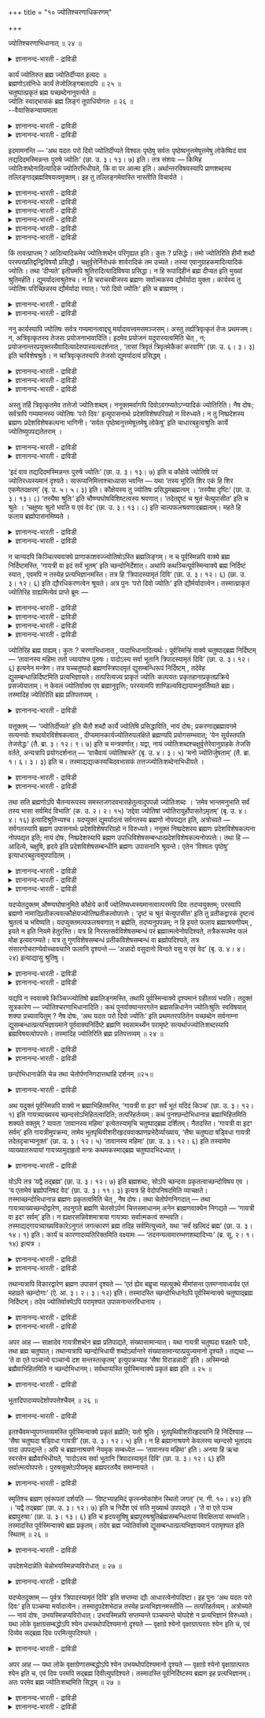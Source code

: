 +++
title = "१० ज्योतिश्चरणाधिकरणम्"

+++

ज्योतिश्चरणाभिधानात् ॥ २४ ॥  
<details><summary>ज्ञानानन्द-भारती - द्राविडी</summary>

ज्योदिच्चरणाबिदानात् ॥ २४ ॥
</details>

कार्यं ज्योतिरुत ब्रह्म ज्योतिर्दीप्यत इत्यदः ॥  
ब्रह्मणोऽसंनिधेः कार्यं तेजोलिङ्गबलादपि ॥ २५ ॥  
चतुष्पात्प्रकृतं ब्रह्म यच्छब्देनानुवर्त्यते ॥  
ज्योतिः स्याद्भासकं ब्रह्म लिङ्गं तूपाधियोगतः ॥ २६ ॥  
--वैयासिकन्यायमाला

<details><summary>ज्ञानानन्द-भारती - द्राविडी</summary>

"ज्योदिस् पिरगासिक्किऱदु" ऎऩ्ऱ अदु कार्यमाऩ (उण्डाऩ सादारणमाऩ) ज्योदिसा (वॆळिच्चमा)? अल्लदु पिरह्ममा? पिरह्मम् समीबत्तिल् सॊल्लप्पडाद तिऩालुम्, तेजस्सिऩ् अडैयाळम् काट्टप्पट्टिरुक्कुम् पलत्तिऩालुम् कार्यमाऩदुदाऩ्।
</details>

<details><summary>ज्ञानानन्द-भारती - द्राविडी</summary>

ऎदु ऎऩ्ऱ सप्तत्तिऩाल् (मुऩ् पिरस्तावित्तिरुक्कुम्) नाऩ्गु पादङ्गळुळ्ळ पिरह्मम् इङ्गेयुम् सॊल्लप् पडुवदाग तॊडर्न्दु वरप्पट्टिरुक्किऱदु। पिरह्मम् (ऎल्ला वऱ्ऱैयुम्) पिरगासप्पडुत्तित् तॆरियप् पडुत्तुवदाल् ज्योदिस् आगुम्। अडैयाळमो उबादियिऩ् सम्बन्दत् तिऩाल् (पिरह्मत्तिल् पॊरुन्दुम्)।
</details>

इदमामनन्ति — ‘अथ यदतः परो दिवो ज्योतिर्दीप्यते विश्वतः पृष्ठेषु सर्वतः पृष्ठेष्वनुत्तमेषूत्तमेषु लोकेष्विदं वाव तद्यदिदमस्मिन्नन्तः पुरुषे ज्योतिः’ (छा. उ. ३। १३। ७) इति। तत्र संशयः — किमिह ज्योतिःशब्देनादित्यादिकं ज्योतिरभिधीयते, किं वा पर आत्मा इति। अर्थान्तरविषयस्यापि प्राणशब्दस्य तल्लिङ्गाद्ब्रह्मविषयत्वमुक्तम्। इह तु तल्लिङ्गमेवास्ति नास्तीति विचार्यते ।

<details><summary>ज्ञानानन्द-भारती - द्राविडी</summary>

(सान्दोक्यत्तिल् ३-वदु अत्यायत्तिल् कायत्री वित्यैक्कुप् पिऱगु त्युलोगत्तिऱ्कुम् अप्पालुळ्ळ ज्योदिस्सै जाडराक्ऩियिल् उबासऩम् विदिक्कप् पट्टुळ्ळदु।
</details>

<details><summary>ज्ञानानन्द-भारती - द्राविडी</summary>

'अथ यदतः परो दिवो ज्योतिर्दीप्यते ऎऩ्ऱु। अदु इन्द अदिगरणत्तिऱ्कु विषयम्।
</details>

<details><summary>ज्ञानानन्द-भारती - द्राविडी</summary>

इङ्गु कुऱिप्पिडप्पट्टुळ्ळ ज्योदिस्, आदित्यऩ् मुदलाऩ कार्यमाऩ पिरगासमा अल्लदु परमात्मावा ऎऩ्ऱु सन्देहम्।
</details>

<details><summary>ज्ञानानन्द-भारती - द्राविडी</summary>

पिरह्मत्तैप्पऱ्ऱि समीबत्तिल् सॊल्लाद तिऩालुम् ज्योदिस् ऎऩ्ऱ पदम् इरुळैप् पोक्कुम् सूर्यऩ् मुदलाऩ पिरगासत्तैच् चॊल्वदाग उलगिल् पिरसित्ति इरुप्पदालुम् पिरह्ममल्लाद जाडराक्ऩि युडऩ् ऒऩ्ऱागच् चॊल्लियिरुप्पदालुम् कण्णाल् पार्प्पदऱ्कु उदविसॆय्युम् कार्यमाऩ सूरियऩ् मुदलाऩ ज्योदिस्सूदाऩ् ऎऩ्ऱु पूर्वबक्षम्।
</details>

<details><summary>ज्ञानानन्द-भारती - द्राविडी</summary>

नाऩ्गु पादङ्गळुळ्ळ, पिरह्मत्तै मुऩ्ऩाल् सॊल्लियिरुप्पदालुम्, ऎल्लावऱ्ऱैयुम् पिरगासप् पडुत्तुम् पिरह्मत्तिऱ्कुम् ज्योदिस् ऎऩ्ऱ पिरसित्ति उबनिषत्तिल् इरुप्पदालुम्, उबासऩत्तिऱ्काग जाडराक्ऩियै पिरदीगमागच् चॊल्लियिरुप्पदालुम् इङ्गु ज्योदिस् पिरह्मम्दाऩ् ऎऩ्ऱु सित्तान्दम्)।
</details>

<details><summary>ज्ञानानन्द-भारती - द्राविडी</summary>

'पिऱगु इन्द त्युलोगत्तिऱ्कु मेलाऩदाय् ऎल्ला पिराणिगळुक्कुम् मेले, ऎल्ला उलगङ्गळुक्कुम् मेले, ऎदऱ्कु मेल् सिऱन्ददु किडैयादो, ऎदुवे मिगवुम् मेलाऩदो, अन्द लोगङ्गळिल् ऎन्द ज्योदिस् पिरगासिक्किऱदो अदु इन्द पुरुषऩिल् (सरीरत्तिल्) उळ्ळे ऎन्द ज्योदिस् इरुक्किऱदो, इदुवेदाऩ्' (सान्।३-१३-७) ऎऩ्ऱु इदै सॊल्गिऱार्गळ्। अदिल्, इङ्गे 'ज्योदिस्' ऎऩ्ऱ सप्तत्तिऩाल् आदित्यऩ् मुदलाऩ ज्योदिस् सॊल्लप्पडुगिऱदा अल्लदु परमात्मावा ऎऩ्ऱु सन्देहम्। वेऱु अर्त्तत्तै विषयमायुळ्ळ सप्तत्तिऱ्कुक्कूड ‘अदऩ् लिङ्ग मिरुप्पदाल्' पिरह्मत्तै विषयमायुडैय तऩ्मै उण्डॆऩ्ऱु मुऩ् सॊल्लप्पट्टदु। इङ्गे अदऩ् लिङ्गमे इरुक्किऱदा इल्लैया ऎऩ्ऱु विसारिक्कप् पडुगिऱदु।
</details>

किं तावत्प्राप्तम् ? आदित्यादिकमेव ज्योतिःशब्देन परिगृह्यत इति। कुतः ? प्रसिद्धेः। तमो ज्योतिरिति हीमौ शब्दौ परस्परप्रतिद्वन्द्विविषयौ प्रसिद्धौ। चक्षुर्वृत्तेर्निरोधकं शार्वरादिकं तम उच्यते। तस्या एवानुग्राहकमादित्यादिकं ज्योतिः। तथा ‘दीप्यते’ इतीयमपि श्रुतिरादित्यादिविषया प्रसिद्धा। न हि रूपादिहीनं ब्रह्म दीप्यत इति मुख्यां श्रुतिमर्हति। द्युमर्यादत्वश्रुतेश्च। न हि चराचरबीजस्य ब्रह्मणः सर्वात्मकस्य द्यौर्मर्यादा युक्ता। कार्यस्य तु ज्योतिषः परिच्छिन्नस्य द्यौर्मर्यादा स्यात्। ‘परो दिवो ज्योतिः’ इति च ब्राह्मणम् ।

<details><summary>ज्ञानानन्द-भारती - द्राविडी</summary>

पूर्वबक्षम्: ऎदु न्यायम्? ज्योदिस् सप्तत्तिऩाल् आदित्यऩ् मुदलियदु ताऩ् किरहिक्कप्पडुगिऱदु। एऩ्? पिरसित्ति इरुप्पदिऩाल्। तमस् (इरुट्टु), ज्योदिस् (वॆळिच्चम्) ऎऩ्ऱ इन्द इरण्डु सप्तङ्गळुम् ऒऩ्ऱुक्कॊऩ्ऱु ऎदिरिडैया युळ्ळदै विषयमायुळ्ळवै ऎऩ्ऱु पिरसित्तम्। कण्णिऩुडैय विरुत्तियै (पार्वैयै) तडै सॆय्वदाय् इरवु मुदलियदिल् एऱ्पडुवदु तमस् ऎऩ्ऱु सॊल्लप्पडुगिऱदु। अदऱ्के (कण्णिऩ् विरुत्तिक्के) अऩुगूलमायिरुक्कुम् आदित्यऩ् मुदलियदु 'ज्योदिस्' ‘पिरगासिक्किऱदु' ऎऩ्ऱ इन्द सुरुदियुम् अप्पडिये आदित्यऩ् मुदलियदै विषयमाय् उळ्ळदागप् पिरसित्तम्। रूबम् मुदलियदऱ्ऱ पिरह्ममो 'पिरगासिक्किऱदु' ऎऩ्ऱ सॊल्लिऩ् मुक्कियमाऩ पॊरुळाग आगादु।
</details>

<details><summary>ज्ञानानन्द-भारती - द्राविडी</summary>

त्युलोगत्तै ऎल्लैयाय् सॊल्लियिरुप् पदिऩालुम्। असैयुम् पॊरुळ्, असैयाप्पॊरुळ् ऎल्लावऱ्ऱिऱ्कुम् कारणमायुम् ऎल्ला स्वरूबमागवुम् इरुक्किऱ पिरह्मत्तिऱ्कु त्युलोगम् ऎल्लै ऎऩ्बदु पॊरुन्दादु अल्लवा? कार्यमाय् (उण्डाऩदाय्) अळविऱ्कुळ्बट्टदायुळ्ळ ज्योदिस्सिऱ्को त्युलोगम् ऎल्लैयाग इरुक्कलाम्। 'त्युलोगत्तिऱ्कु मेल् उळ्ळ ज्योदिस्' ऎऩ्ऱु पिराह्मणम् इरुक्किऱदु।
</details>

ननु कार्यस्यापि ज्योतिषः सर्वत्र गम्यमानत्वाद्द्यु मर्यादावत्त्वमसमञ्जसम्। अस्तु तर्ह्यत्रिवृत्कृतं तेजः प्रथमजम्। न, अत्रिवृत्कृतस्य तेजसः प्रयोजनाभावादिति। इदमेव प्रयोजनं यदुपास्यत्वमिति चेत् , न; प्रयोजनान्तरप्रयुक्तस्यैवादित्यादेरुपास्यत्वदर्शनात् , ‘तासां त्रिवृतं त्रिवृतमेकैकां करवाणि’ (छा. उ. ६। ३। ३) इति चाविशेषश्रुतेः। न चात्रिवृत्कृतस्यापि तेजसो द्युमर्यादत्वं प्रसिद्धम् ।

<details><summary>ज्ञानानन्द-भारती - द्राविडी</summary>

'कार्यमाऩ ज्योदिस्सिऱ्कुम् कूड ऎङ्गेयुम् अऱियप्पडुम् तऩ्मैयिरुप्पदाल् त्युलोगत्तै ऎल्लैयायुळ्ळ तऩ्मै पॊरुन्दादे ऎऩ्ऱाल्, अप्पडियाऩाल् मूऩ्ऱाग सॆय्यप्पडाद (पञ्जीगरणम् सॆय्यप्पडाद पूद तऩ्मात्तिरैयागिय) मुदलिल् उण्डाऩ तेज्साग इरुक्कट्टुम्' ऎऩ्ऱाल्, सरियल्ल मूऩ्ऱागच् चॆय्यप्पडाद तेजुसुक्कु पिरयोजऩम् इल्लाददिऩाल्।
</details>

<details><summary>ज्ञानानन्द-भारती - द्राविडी</summary>

उबासिक्कप्पडुम् तऩ्मै ऎऩ्बदु ऎदुवो अदुवे पिरयोजऩम् ऎऩ्ऱाल्, सरियल्ल, वेऱु पिरयोजऩत्तै युत्तेसित्तु सॊल्लप्पट्टिरुक्कुम् आदित्यऩ् मुदलाऩदऱ्कुत्ताऩ् उबासिक्कप्पडुम् तऩ्मै काणुवदाल् 'अवैगळुक्कुळ् ऒव्वॊऩ् ऱैयुम् मूऩ्ऱु मूऩ्ऱागच् चॆय्वेऩ्' (सान्। ६-३-३) ऎऩ्ऱु वित्तियासमिल्लामल् सॊल्लियिरुप्पदाल् (मूऩ्ऱाग सॆय्यप्पडाद तेजस्से किडैयादु)।
</details>

<details><summary>ज्ञानानन्द-भारती - द्राविडी</summary>

मेलुम्, मूऩ्ऱागच् चॆय्यप्पडाद तेजस् सिऱ्कुम् त्युलोगत्तै ऎल्लैयायुडैय तऩ्मै पिरसित्त मिल्लै।
</details>

अस्तु तर्हि त्रिवृत्कृतमेव तत्तेजो ज्योतिःशब्दम्। ननूक्तमर्वागपि दिवोऽवगम्यतेऽग्न्यादिकं ज्योतिरिति। नैष दोषः; सर्वत्रापि गम्यमानस्य ज्योतिषः ‘परो दिवः’ इत्युपासनार्थः प्रदेशविशेषपरिग्रहो न विरुध्यते। न तु निष्प्रदेशस्य ब्रह्मणः प्रदेशविशेषकल्पना भागिनी। ‘सर्वतः पृष्ठेष्वनुत्तमेषूत्तमेषु लोकेषु’ इति चाधारबहुत्वश्रुतिः कार्ये ज्योतिष्युपपद्यतेतराम् ।

<details><summary>ज्ञानानन्द-भारती - द्राविडी</summary>

अप्पडियाऩाल्, मूऩ्ऱाग सॆय्यप्पट्ट अन्द तेजसे 'ज्योदिस्' ऎऩ्ऱ सप्तत्तिऩाल् सॊल्लप् पट्टदाग इरुक्कट्टुमे? त्युलोगत्तिऱ्कु कीऴेयुम् अक्ऩि मुदलाऩ ज्योदिस् अऱियप्पडुगिऱदॆऩ्ऱु सॊल्लप्पट्टदेयॆऩ्ऱाल्, इदु तोषमिल्लै। ऎङ्गेयुम् अऱियप्पडुम् ज्योदिसिऱ्कु 'त्युलोगत्तिऱ्कु मेलेयुळ्ळ’ ़ ऎऩ्ऱु उबासऩैयिऩ् पॊरुट्टु कुऱिप्पिट्ट इडत्तै ऎडुत्तुक्कॊळ्वदु विरोदमागादु। इडमे सॊल्लक्कूडाद पिरह्मत्तिऱ्को कुऱिप्पिट्ट इडत्तैक् कल्बिप्पदु युक्तमागादु।
</details>

<details><summary>ज्ञानानन्द-भारती - द्राविडी</summary>

'ऎल्ला उलगङ्गळुक्कुम्मेले, ऎदऱ्कुमेल् ऎऩ्बदु किडैयादो, ऎदुवे मिगवुम् मेलाऩदो, अन्द उलगङ्गळिल्' ऎऩ्ऱु आदारङ्गळिऩ् पऩ्मैयैच् चॊल्लुम् सुरुदि कार्यज्योदिस्सिल्दाऩ् नऩ्गु पॊरुन्दुम्।
</details>

‘इदं वाव तद्यदिदमस्मिन्नन्तः पुरुषे ज्योतिः’ (छा. उ. ३। १३। ७) इति च कौक्षेये ज्योतिषि परं ज्योतिरध्यस्यमानं दृश्यते। सारूप्यनिमित्ताश्चाध्यासा भवन्ति — यथा ‘तस्य भूरिति शिर एकं हि शिर एकमेतदक्षरम्’ (बृ. उ. ५। ५। ३) इति। कौक्षेयस्य तु ज्योतिषः प्रसिद्धमब्रह्मत्वम् । ‘तस्यैषा दृष्टिः’ (छा. उ. ३। १३। ८) ‘तस्यैषा श्रुतिः’ इति चौष्ण्यघोषविशिष्टत्वस्य श्रवणात्। ‘तदेतद्दृष्टं च श्रुतं चेत्युपासीत’ इति च श्रुतेः । ‘चक्षुष्यः श्रुतो भवति य एवं वेद’ (छा. उ. ३। १३। ८) इति चाल्पफलश्रवणादब्रह्मत्वम्। महते हि फलाय ब्रह्मोपासनमिष्यते ।

<details><summary>ज्ञानानन्द-भारती - द्राविडी</summary>

'इन्द पुरुषऩिल् उळ्ळे इन्द ज्योदिस् ऎदुवो, इदुदाऩ् अदु' (सान्। ३-१३-७) ऎऩ्ऱु वयिऱ्ऱिलिरुक्कुम् ज्योत्स्सिल् मेलाऩ ज्योदिस् अत्यासम् सॆय्यप्पडुवदागक् काण्गिऱदु। अत्यासङ् गळ् ऎऩ्बवैगळो ऒरेमादिरि रूबमुळ्ळ तऩ्मैयै निमित्तमाग उळ्ळवै, ‘अवरुक्कु पू ऎऩ्बदु सिरस्; सिरस् ऒऩ्ऱुदाऩ्; इन्द अक्षरमुम् ऒऩ्ऱु' ऎऩ्बदु पोल; वयिऱ्ऱिलुळ्ळ ज्योदिसिऱ्को पिरह्मत्तऩ्मै इल्लैयॆऩ्बदु पिरसित्तम्, 'अदऱ्कु इदु पार्क्कप् पडुवदु इदु केट्कप्पडुवदु' ऎऩ्ऱु उष्णत्तऩ्मै सप्तम् इवैगळुडऩ् कूडिऩदाग सॊल्लप्पडुवदाल् 'अन्द इदु पार्क्कप्पट्टदु, केट्कप्पट्टदु ऎऩ्ऱु उबासिक्कवुम्' ऎऩ्ऱु सुरुदि इरुप्पदिऩालुम्।
</details>

<details><summary>ज्ञानानन्द-भारती - द्राविडी</summary>

‘ऎवऩ् इव्विदम् अऱिगिऱाऩो अवऩ् कण्णुक्कु हिदमायुम् (अऴगुळ्ळवऩायुम्) केट्कप् पट्टवऩागवुम् (कीर्त्तियुळ्ळवऩायुम्) आगिऱाऩ्' ऎऩ्ऱु अल्बमाऩ पलऩ् सॊल्लप्पट्टु इरुप्पदिऩालुम् (ज्योदिस्सुक्कु) पिरह्मत्तऩ्मैयिल्लै पॆरिदाऩ पलऩुक्काग अल्लवा पिरह्मत्तिऩ् उबासऩम् वेण्डप्पडुगिऱदु?
</details>

न चान्यदपि किञ्चित्स्ववाक्ये प्राणाकाशवज्ज्योतिषोऽस्ति ब्रह्मलिङ्गम्। न च पूर्वस्मिन्नपि वाक्ये ब्रह्म निर्दिष्टमस्ति, ‘गायत्री वा इदं सर्वं भूतम्’ इति च्छन्दोनिर्देशात्। अथापि कथञ्चित्पूर्वस्मिन्वाक्ये ब्रह्म निर्दिष्टं स्यात् , एवमपि न तस्येह प्रत्यभिज्ञानमस्ति। तत्र हि ‘त्रिपादस्यामृतं दिवि’ (छा. उ. ३। १२। ६) (छा. उ. ३। १२। ६) इति द्यौरधिकरणत्वेन श्रूयते। अत्र पुनः ‘परो दिवो ज्योतिः’ इति द्यौर्मर्यादात्वेन। तस्मात्प्राकृतं ज्योतिरिह ग्राह्यमित्येवं प्राप्ते ब्रूमः —

<details><summary>ज्ञानानन्द-भारती - द्राविडी</summary>

पिराणऩुक्कुम्, आगासत्तिऱ्कुम् इरुप्पदुबोल, (ज्योदिस्सुक्कु) तऩ् वाक्कियत्तिल् वेऱु ऎव्विद पिरह्म लिङ्गमुम् इल्लै।
</details>

<details><summary>ज्ञानानन्द-भारती - द्राविडी</summary>

मुन्दिऩ वाक्कियत्तिलुम्गूड 'उण्डायिरुप्पदु इदु ऎल्लाम् कायत्रीये' ऎऩ्ऱु सन्दस्सै कुऱिप्पिडुवदाल्, पिरह्मम् कुऱिप्पिडप्पडविल्लै।
</details>

<details><summary>ज्ञानानन्द-भारती - द्राविडी</summary>

अप्पडिये मुन्दिऩ वाक्कियत्तिल् ऎप्पडियावदु पिरह्मम् कुऱिप्पिडप्पट्टदु ऎऩ्ऱु वैत्तुक् कॊण्डालुम्, अदऩ् पिरत्यबिक्ञै (अदुदाऩ् इदु ऎऩ्ऱु ञाबगप्पडुत्तुम्बडि) इङ्गे इल्लै। अङ्गेयो इवरुडैय मूऩ्ऱु पादम् अमिरुदमाग त्युलोगत्तिल्' ऎऩ्ऱु त्युलोगम् अदिगरणमाग (इरुक्कुमिडमाग) सॊल्लप्पडुगिऱदु; इङ्गेयो 'त्युलोगत्तिऱ्कुम् मेल् ज्योदिस्' ऎऩ्ऱु त्युलोगम् ऎल्लैयाग (सॊल्लप् पडुगिऱदु)।
</details>

<details><summary>ज्ञानानन्द-भारती - द्राविडी</summary>

आगैयाल् सादारणमायुळ्ळ ज्योदिस् इङ्गे किरहिक्कप्पडवेण्डियदु, ऎऩ्ऱु।
</details>

ज्योतिरिह ब्रह्म ग्राह्यम्। कुतः ? चरणाभिधानात् , पादाभिधानादित्यर्थः। पूर्वस्मिन्हि वाक्ये चतुष्पाद्ब्रह्म निर्दिष्टम् — ‘तावानस्य महिमा ततो ज्यायांश्च पूरुषः। पादोऽस्य सर्वा भूतानि त्रिपादस्यामृतं दिवि’ (छा. उ. ३। १२। ६) इत्यनेन मन्त्रेण। तत्र यच्चतुष्पदो ब्रह्मणस्त्रिपादमृतं द्युसम्बन्धिरूपं निर्दिष्टम् , तदेवेह द्युसम्बन्धान्निर्दिष्टमिति प्रत्यभिज्ञायते। तत्परित्यज्य प्राकृतं ज्योतिः कल्पयतः प्रकृतहानाप्रकृतप्रक्रिये प्रसज्येयाताम्। न केवलं ज्योतिर्वाक्य एव ब्रह्मानुवृत्तिः; परस्यामपि शाण्डिल्यविद्यायामनुवर्तिष्यते ब्रह्म। तस्मादिह ज्येतिरिति ब्रह्म प्रतिपत्तव्यम् ।

<details><summary>ज्ञानानन्द-भारती - द्राविडी</summary>

सित्तान्दम्: इव्विदम् वरुम्बोदु सॊल्गिऱोम्; इङ्गे ज्योदिस् पिरह्मम् ऎऩ्ऱु किरहिक्कप्पड वेण्डुम्। एऩ्? 'सरणम् सॊल्लियिरुप्पदाल्', काल् सॊल्लियिरुप्पदाल् ऎऩ्ऱु अर्त्तम् मुन्दिऩ वाक्यत्तिल्, नाऩ्गु पादङ्गळैयुडैय पिरह्ममल्लवा कुऱिप्पिडप् पट्टिरुक्किऱदु? 'इवरुक्कु अव्वळवु महिमै; अदै विडवुम् पॆरिदु पुरुषऩ् ऎल्ला पूदङ्गळुम् इवरुडैय काल्बागम्; इवरुडैय मुक्काल् पागम् अमिरुदमाय् त्युलोगत्तिल्' ऎऩ्ऱ इन्द मन्दिरत्तिऩाल्, अङ्गे नाऩ्गु पादमुळ्ळ पिरह्मत्तिऩ् मुक्कालाग अमिरुदमाग त्युलोग सम्बन्दप्पट्ट रूबमाग ऎदु सॊल्लप् पट्टदो, अदुवेदाऩ् इङ्गे त्युलोग सम्बन्दत्ति ऩाल्, सॊल्लप्पडुगिऱदॆऩ्ऱु पिरत्यबिक्ञै (ञाबगम्) वरुगिऱदु। अदै विट्टुविट्टु सादारणमाऩ ज्योदिस् ऎऩ्ऱु कल्बिक्किऱवऩुक्कु पिरगिरुदत्तै विडुवदु पिरगिरुदमिल्लाददै ऎडुत्तुक्कॊळ्वदु ऎऩ्ऱ तोषङ्गळ् एऱ्पडुम्। पिरह्मत्तिऩ् तॊडर्बु ज्योदिस् वाक्कियत्तिल् मात्तिरम् ऎऩ्बदु इल्लै; मेलुळ्ळ साण्डिल्यवित्यैयिलुम् कूड पिरह्मम् तॊडर्न्दु वरुगिऱदु। आगैयाल् इङ्गे ज्योदिस् ऎऩ्बदु पिरह्मम् ऎऩ्ऱु अऱिय वेण्डुम्।
</details>

यत्तूक्तम् — ‘ज्योतिर्दीप्यते’ इति चैतौ शब्दौ कार्ये ज्योतिषि प्रसिद्धाविति, नायं दोषः; प्रकरणाद्ब्रह्मावगमे सत्यनयोः शब्दयोरविशेषकत्वात् , दीप्यमानकार्यज्योतिरुपलक्षिते ब्रह्मण्यपि प्रयोगसम्भवात्; ‘येन सूर्यस्तपति तेजसेद्धः’ (तै. ब्रा. ३। १२। ९। ७) इति च मन्त्रवर्णात्। यद्वा, नायं ज्योतिःशब्दश्चक्षुर्वृत्तेरेवानुग्राहके तेजसि वर्तते, अन्यत्रापि प्रयोगदर्शनात् — ‘वाचैवायं ज्योतिषास्ते’ (बृ. उ. ४। ३। ५) ‘मनो ज्योतिर्जुषताम्’ (तै. ब्रा. १। ६। ३। ३) इति च। तस्माद्यद्यत्कस्यचिदवभासकं तत्तज्ज्योतिःशब्देनाभिधीयते ।

<details><summary>ज्ञानानन्द-भारती - द्राविडी</summary>

ज्योदिस्, पिरगासिक्किऱदु ऎऩ्ऱ इरण्डु सप्तङ्गळुम् कार्यमाऩ (उण्डाऩ) ज्योदिसिल् पिरसित्तम् ऎऩ्ऱु ऎदु सॊल्लप्पट्टदो; इदु तोष मिल्लै। पिरगरणत्तिलिरुन्दु पिरह्मम् अऱियप्पडुम् पोदु इन्द इरण्डु सप्तङ्गळुक्कुम् पिरह्मत्तैक् काट्टिलुम् वेऱाय्क्काट्टुम् तऩ्मै इल्लाददाल्। पिरगासिक्किऱ कार्य ज्योदिसिऩाल् काट्टप्पडुम् पिरह्मत्तिल् कूड पिरयोगम् सम्बविप्पदाल् 'ऎन्द तेजसिऩाल् पिरगासिक्कप्पट्टु सूर्यऩ तबिक्किऱारो' अन्दप् पॆरियवरै वेदमऱियादवऩ् तॆरिन्दु कॊळ्ळमाट्टाऩ् (तैत्तिरीय पिराह्मणम् ३-१२-९-७) ऎऩ्ऱु मन्दिर वर्णत्तिऩालुम्।
</details>

<details><summary>ज्ञानानन्द-भारती - द्राविडी</summary>

अल्लदु, इन्द ज्योदिस् सप्तम् कण्णि ऩुडैय पार्वैक्कु उदवि सॆय्युम् तेजसिल्दाऩ् इरुक्किऱदु ऎऩ्बदु इल्लै। वेऱु इडत्तिलुम् पिरयोगम् काणुवदाल् ‘इवऩ् वाक्कागिय ज्योदिसिऩालेये इरुक्किऱाऩ्' (पिरुहत् ४-३-५), (नॆय्यै) साप्पिडुगिऱवर्गळुक्कु मऩस् ज्योदिस्' (तैत्तिरीय पिराह्मणम् १-६-३-३) ऎऩ्ऱुम्, आगैयाल्, ऎदु ऎदु ऎदैयावदु तॆरियुम्बडि सॆय्गिऱदो, अदु अदु ज्योदिस् ऎऩ्ऱ सप्तत्तिऩाल् सॊल्लप्पडुगिऱदु।
</details>

तथा सति ब्रह्मणोऽपि चैतन्यरूपस्य समस्तजगदवभासहेतुत्वादुपपन्नो ज्योतिःशब्दः । ‘तमेव भान्तमनुभाति सर्वं तस्य भासा सर्वमिदं विभाति’ (क. उ. २। २। १५) ‘तद्देवा ज्योतिषां ज्योतिरायुर्होपासतेऽमृतम्’ (बृ. उ. ४। ४। १६) इत्यादिश्रुतिभ्यश्च। यदप्युक्तं द्युमर्यादत्वं सर्वगतस्य ब्रह्मणो नोपपद्यत इति, अत्रोच्यते — सर्वगतस्यापि ब्रह्मण उपासनार्थः प्रदेशविशेषपरिग्रहो न विरुध्यते। ननूक्तं निष्प्रदेशस्य ब्रह्मणः प्रदेशविशेषकल्पना नोपपद्यत इति; नायं दोषः, निष्प्रदेशस्यापि ब्रह्मण उपाधिविशेषसम्बन्धात्प्रदेशविशेषकल्पनोपपत्तेः। तथा हि — आदित्ये, चक्षुषि, हृदये इति प्रदेशविशेषसम्बन्धीनि ब्रह्मणः उपासनानि श्रूयन्ते। एतेन ‘विश्वतः पृष्ठेषु’ इत्याधारबहुत्वमुपपादितम् ।

<details><summary>ज्ञानानन्द-भारती - द्राविडी</summary>

अप्पडियिरुप्पदाल् सैदऩ्य स्वरूबमायुळ्ळ पिरह्मत्तिऱ्कुम्, समस्तमाऩ जगत्तुम् विळङ्गु वदऱ्कुक् कारणमायिरुक्कुम् तऩ्मैयिऩाल्, ज्योदिस् सप्तम् पॊरुन्दुम्। 'पिरगासिक्किऱ अदै अऩुसरित्ते ऎल्लाम् पिरगासिक्किऱदु; अदऩ् पिरगासत्तिऩाल् इदु ऎल्लाम् पिरगासिक्किऱदु' (कौषीदगि २-५-१५), 'ज्योदिस्कळुक्कु ऎल्लाम् ज्योदिसाय्, आयुसाय्, अमिरुदमायिरुक्कुम् अदै तेवर्गळ् उबासिक्किऱार्गळ्' (पिरुहत् ४-४-१६) ऎऩ्बदु मुदलाऩ सुरुदिगळिलिरुन्दुम्।
</details>

<details><summary>ज्ञानानन्द-भारती - द्राविडी</summary>

ऎङ्गुमुळ्ळ पिरह्मत्तिऱ्कु त्युलोगत्तै ऎल्लैयाय् उडैय तऩ्मै पॊरुन्दादु ऎऩ्ऱु ऎदु सॊल्लप्पट्टदो, अदिल् सॊल्गिऱोम्; ऎङ्गुमुळ्ळ पिरह्मत्तिऱ्कुम् उबासऩैक्काग कुऱिप्पिट्ट इडत्तै ऎडुत्तुक्कॊळ्वदु विरोदप्पडादु।
</details>

<details><summary>ज्ञानानन्द-भारती - द्राविडी</summary>

इडमेयिल्लाद पिरह्मत्तिऱ्कु कुऱिप्पिट्ट इडत्तैक् कल्बिप्पदु पॊरुन्दादु ऎऩ्ऱु सॊल्लप्पट्ट तेयॆऩ्ऱाल्, इदु तोषमिल्लै। इडमेयिल्लाद पिरह्मत्तिऱ्कुम् कुऱिप्पिट्ट उबादियिऩ् सम्बन्दत् तिऩाल् कुऱिप्पिट्ट इडम् कल्बिप्पदु पॊरुन्दु माऩदिऩाल्, अप्पडिये आदित्यऩिल्, कण्णिल्, ह्रुदयत्तिल् ऎऩ्ऱु पिरह्मत्तिऱ्कु कुऱिप्पिट्ट इडम् सम्बन्दप्पट्ट उबासऩङ्गळ् सॊल्लप् पट्टिरुक्किऩ् ऱऩ। इदऩाल् ‘ऎल्लावऱ्ऱिऱ्कुम् मेले उळ्ळवैगळिल्’ ऎऩ्ऱु आदार विषयमायुळ्ळ पऩ्मै विळक्कप्पट्टु विट्टदु।
</details>

यदप्येतदुक्तम् औष्ण्यघोषानुमिते कौक्षेये कार्ये ज्योतिष्यध्यस्यमानत्वात्परमपि दिवः तदप्ययुक्तम्; परस्यापि ब्रह्मणो नामादिप्रतीकत्ववत्कौक्षेयज्योतिष्प्रतीकत्वोपपत्तेः। ‘दृष्टं च श्रुतं चेत्युपासीत’ इति तु प्रतीकद्वारकं दृष्टत्वं श्रुतत्वं च भविष्यति। यदप्युक्तमल्पफलश्रवणात् न ब्रह्मेति, तदप्यनुपपन्नम्; न हि इयते फलाय ब्रह्माश्रयणीयम् , इयते न इति नियमे हेतुरस्ति। यत्र हि निरस्तसर्वविशेषसम्बन्धं परं ब्रह्मात्मत्वेनोपदिश्यते, तत्रैकरूपमेव फलं मोक्ष इत्यवगम्यते। यत्र तु गुणविशेषसम्बन्धं प्रतीकविशेषसम्बन्धं वा ब्रह्मोपदिश्यते, तत्र संसारगोचराण्येवोच्चावचानि फलानि दृश्यन्ते — ‘अन्नादो वसुदानो विन्दते वसु य एवं वेद’ (बृ. उ. ४। ४। २४) इत्याद्यासु श्रुतिषु ।

<details><summary>ज्ञानानन्द-भारती - द्राविडी</summary>

उष्णत्तिऩालुम्, सप्तत्तिऩालुम् ऊहिक् कप्पडुम् वयिऱ्ऱिलुळ्ळ उण्डागुम् ज्योदिसिल् (जाडराक्ऩियिल्) अत्यासम् सॆय्यप्पडुवदाल् त्युलोगत्तिऱ्कु अप्पालुळ्ळदुम् कार्य ज्योदिस्ताऩ् ऎऩ्ऱुम् ऎन्द इदु सॊल्लप्पट्टदो, अदुवुम् युक्तमिल्लै; परबिरह्मत्तिऱ्कुक्कूड नामम् मुदलियदु पिरदीगमायिरुप्पदुबोल, वयिऱ्ऱिलुळ्ळ ज्योदिसैयुम् पिरदीगमायुडैय तऩ्मै पॊरुन्दुमाऩदिऩाल्, 'पार्क्कप् पट्टदु ऎऩ्ऱुम् केट्कप्पट्टदु ऎऩ्ऱुम् उबासिक्कवुम्’ ऎऩ्बदो पिरदीगत्तिऩ् मूलमाग पार्क्कप्पडुम् तऩ्मैयुम् केट्कप्पडुम् तऩ्मैयुम् एऱ्पडुम्।
</details>

<details><summary>ज्ञानानन्द-भारती - द्राविडी</summary>

अल्बमाऩ पलऩ् सॊल्लिरुप्पदाल् पिरह्मम् इल्लै ऎऩ्बदु ऎदुवो, अदुवुम् पॊरुन्दादु। इव्वळवु पलऩुक्कागत्ताऩ् पिरह्मम् आसिरयिक्कप् पडवेण्डुम्, इव्वळवुक्कु इल्लै, ऎऩ्ऱु नियमऩम् सॆय्यक्कारणम् इल्लै। ऎङ्गे सगल विसे ष सम्बन्दमुम् विलगिऩ परबिरह्मम् आत्मावाग उबदेसिक्कप्पडुगिऱदो, अङ्गे ऒरे रूबमागवे उळ्ळ मोक्षम् पलऩ् ऎऩ्ऱु अऱियप्पडुगिऱदु। ऎङ्गे कुऱिप् पिट्ट कुणत्तुडऩ् सम्बन्दमुळ्ळदागवो कुऱिप्पिट्ट पिरदीगत्तिऩ् सम्बन्दमुळ्ळदागवो पिरह्मम् उबदेसिक् कप्पडुगिऱदो, अङ्गे संसारत्तिऱ्कु उळ्बट्टदाग मेल् कीऴ् उळ्ळदाऩ पलऩ्गळ् काण्गिऩ्ऱऩ। ‘ऎवऩ् इव्विदम् अऱिगिऩ्ऱाऩो अवऩ् अऩ्ऩम् साप्पिडुगिऱ वऩागवुम्, तऩत्तै ताऩम् सॆय्गिऱवऩागवुम्, तऩत्तै अडैगिऱाऩ्' (पिरुहत् ४-४-२४) ऎऩ्बदु मुदलाऩ सुरुदिगळिल्।
</details>

यद्यपि न स्ववाक्ये किञ्चिज्ज्योतिषो ब्रह्मलिङ्गमस्ति, तथापि पूर्वस्मिन्वाक्ये दृश्यमानं ग्रहीतव्यं भवति। तदुक्तं सूत्रकारेण — ज्योतिश्चरणाभिधानादिति। कथं पुनर्वाक्यान्तरगतेन ब्रह्मसन्निधानेन ज्योतिःश्रुतिः स्वविषयात् शक्या प्रच्यावयितुम् ? नैष दोषः, ‘अथ यदतः परो दिवो ज्योतिः’ इति प्रथमतरपठितेन यच्छब्देन सर्वनाम्ना द्युसम्बन्धात्प्रत्यभिज्ञायमाने पूर्ववाक्यनिर्दिष्टे ब्रह्मणि स्वसामर्थ्येन परामृष्टे सत्यर्थाज्ज्योतिःशब्दस्यापि ब्रह्मविषयत्वोपपत्तेः। तस्मादिह ज्योतिरिति ब्रह्म प्रतिपत्तव्यम् ॥ २४ ॥

<details><summary>ज्ञानानन्द-भारती - द्राविडी</summary>

तऩ्ऩुडैय वाक्कियत्तिल् ज्योदिस् ऎऩ्बदऱ्कु पिरह्म लिङ्गम् इल्लैयॆऩ्ऱालुम्, अप्पडियुम् मुऩ् वाक्कियत्तिल् काणप्पडुवदु ऎडुत्तुक्कॊळ्ळ वेण्डिय तायिरुक्किऱदु। अदु सूत्तिरगारराल् ‘ज्योदिस्, सरणम् सॊल्लियिरुप्पदाल्' ऎऩ्ऱु सॊल्लप्पट्टिरुक्किऱदु।
</details>

<details><summary>ज्ञानानन्द-भारती - द्राविडी</summary>

वेऱु वाक्कियत्तिलुळ्ळ पिरह्मत्तिऩ् समीबमॆऩ्बदिऩाल्, ज्योदिस् ऎऩ्ऱ सुरुदि तऩ् विषयत्तिलिरुन्दु नऴुवि मऱ्ऱदै विलगुम्बडिच् चॆय्वदु ऎप्पडि? इदु तोषमिल्लै। ‘ऎदु इन्द त्युलोगत्तिऱ्कु मेलाऩदायुळ्ळ ज्योदिस्' ऎऩ्ऱु मुदल् मुदलाग सॊल्लप्पट्टिरुक्कुम्। 'ऎदु' ऎऩ्ऱुळ्ळ सर्वनामाविऩाल् त्युलोग सम्बन्दमिरुप्पदाल् ञाबगप्पडुत्तप्पट्ट मुऩ् वाक्कियत्तिल् कुऱिप्पिट्ट पिरह्ममाऩदु तऩ् सामर्त्तियत्तिऩाले कुऱिप्पिडप्पट्ट पॊऴुदु, तात्पर्यमाग, ज्योदिस् सप्तत्तिऱ्कुम् पिरह्मत्तै विषयमायुडैय तऩ्मै पॊरुन्दुमाऩदिऩाल्। आगैयाल् इङ्गे ज्योदिस् ऎऩ्बदु पिरह्मम् ऎऩ्ऱु अऱियवेण्डुम्।
</details>

छन्दोभिधानान्नेति चेन्न तथा चेतोर्पणनिगदात्तथाहि दर्शनम् ॥२५॥  
<details><summary>ज्ञानानन्द-भारती - द्राविडी</summary>

सन्दोबिदानान्नेदि सेन्न तदा सेदोर्बणनिगदात्तदाहि तर्सनम् ॥ २५ ॥
</details>

अथ यदुक्तं पूर्वस्मिन्नपि वाक्ये न ब्रह्माभिहितमस्ति, ‘गायत्री वा इदꣳ सर्वं भूतं यदिदं किञ्च’ (छा. उ. ३। १२। १) इति गायत्र्याख्यस्य च्छन्दसोऽभिहितत्वादिति; तत्परिहर्तव्यम्। कथं पुनश्छन्दोभिधानान्न ब्रह्माभिहितमिति शक्यते वक्तुम् ? यावता ‘तावानस्य महिमा’ इत्येतस्यामृचि चतुष्पाद्ब्रह्म दर्शितम्। नैतदस्ति। ‘गायत्री वा इदꣳ सर्वम्’ इति गायत्रीमुपक्रम्य, तामेव भूतपृथिवीशरीरहृदयवाक्प्राणप्रभेदैर्व्याख्याय, ‘सैषा चतुष्पदा षड्विधा गायत्री तदेतदृचाभ्यनूक्तं’ (छा. उ. ३। १२। ५) ‘तावानस्य महिमा’ (छा. उ. ३। १२। ६) इति तस्यामेव व्याख्यातरूपायां गायत्र्यामुदाहृतो मन्त्रः कथमकस्माद्ब्रह्म चतुष्पादभिदध्यात् ।

<details><summary>ज्ञानानन्द-भारती - द्राविडी</summary>

पूर्वबक्षम्: मुन्दिऩ वाक्यत्तिलुम् पिरह्मम् सॊल्लप्पडविल्लै। ‘इदु ऎदॆल्लामो इन्द उण्डाऩ ऎल्लाम् कायत्रीये' (सान्। ३-१२-१) ऎऩ्ऱु कायत्री ऎऩ्ऱ पॆयरुडैय सन्दस् सॊल्लप्पट्टि रुप्पदाल् ऎऩ्ऱु ऎदु सॊल्लप्पट्टदो, अदु परिहरिक्कप्पडवेण्डुम्? 'अव्वळवु इदऩ् महिमै'ऎऩ्ऱुळ्ळ इन्द रिक्किल् नाऩ्गु पादमुळ्ळ पिरह्मम् काणप्पट्टिरुक्कैयिल्, सन्दस् सॊल्लि यिरुप्पदाल् पिरह्मम् सॊल्लप्पडविल्लै ऎऩ्ऱु ऎप्पडिच्चॊल्लमुडियुम् ऎऩ्ऱाल्, इव्विदमिल्लै ‘इदु ऎल्लाम् कायत्रीये' ऎऩ्ऱु आरम्बित्तु अदैये पूदम् पिरुदिवी सरीरम् ह्रुदयम् वाक्कु पिराणऩ् ऎऩ्ऱ पिरिवुगळाग ऎडुत्तुच् चॊल्लिविट्टु ‘अन्द इन्द कायत्री नाऩ्गु पादमुळ्ळदु, आऱु विदमायुळ्ळदु। अन्द इन्द विषयम् रिक्किऩाल् सॊल्लप्पट्टिरुक्किऱदु। इदऩ् महिमै अव्वळवु' (सान्। ३-१२-५, ६) ऎऩ्ऱु विवरिक्कप्पट्ट स्वरूबत्तैयडैय अन्द कायत्री विषयमागवे सॊल्लप्पडुम् मन्दिरम् तिडीरॆऩ्ऱु नाऩ्गु पादमुळ्ळ पिरह्मत्तै ऎप्पडि सॊल्लुम्?
</details>

योऽपि तत्र ‘यद्वै तद्ब्रह्म’ (छा. उ. ३। १२। ७) इति ब्रह्मशब्दः, सोऽपि च्छन्दसः प्रकृतत्वाच्छन्दोविषय एव । ‘य एतामेवं ब्रह्मोपनिषदं वेद’ (छा. उ. ३। ११। ३) इत्यत्र हि वेदोपनिषदमिति व्याचक्षते। तस्माच्छन्दोभिधानान्न ब्रह्मणः प्रकृतत्वमिति चेत् , नैष दोषः। तथा चेतोर्पणनिगदात् — तथा गायत्र्याख्यच्छन्दोद्वारेण, तदनुगते ब्रह्मणि चेतसोऽर्पणं चित्तसमाधानम् अनेन ब्राह्मणवाक्येन निगद्यते — ‘गायत्री वा इदꣳ सर्वम्’ इति। न ह्यक्षरसन्निवेशमात्राया गायत्र्याः सर्वात्मकत्वं सम्भवति। तस्माद्यद्गायत्र्याख्यविकारेऽनुगतं जगत्कारणं ब्रह्म तदिह सर्वमित्युच्यते, यथा ‘सर्वं खल्विदं ब्रह्म’ (छा. उ. ३। १४। १) इति। कार्यं च कारणादव्यतिरिक्तमिति वक्ष्यामः — ‘तदनन्यत्वमारम्भणशब्दादिभ्यः’ (ब्र. सू. २। १। १४) इत्यत्र ।

<details><summary>ज्ञानानन्द-भारती - द्राविडी</summary>

अङ्गे ‘ऎदुवो अदु पिरह्मम्' (सान् ३-१२-७) ऎऩ्ऱु ऎन्द पिरह्म सप्तम् इरुक्किऱदो अदुवुम्, सन्दस् पिरगिरुदमायिरुप्पदाल् सन्दसैये विषयमायुळ्ळदु ताऩ्। 'ऎवऩ् इन्द पिरह्मोब निषत्तै इव्विदम् अऱिगिऱाऩो' (सान् ३-११-३) ऎऩ्ऱ इडत्तिल् वेदरहस्यमाऩ मदुवित्तैयै अऱिगिऱाऩो ऎऩ्ऱु सॊल्गिऱार्गळल्लवा? (पिरह्मबदत्तिऱ्कु वेदम् ऎऩ्ऱु पॊरुळ् कूऱियिरुप्पदाल् कायत्री सन्दस्सै प्रह्मबदम् कुऱिक्कुम् ऎऩ्ऱु करुत्तु) आगैयाल् सन्दस् सॊल्लप् पट्टिरुप्पदाल्, पिरह्मत्तिऱ्कु पिरगिरुदत्तऩ्मै यिल्लै।
</details>

<details><summary>ज्ञानानन्द-भारती - द्राविडी</summary>

सित्तान्दम्: ऎऩ्ऱाल् इदु तोषमिल्लै। ‘अव्विदम् मऩसै वैक्कुम्बडि सॊल्लियिरुप्पदाल्’ अव्विदम्, कायत्री ऎऩ्ऱ पॆयरुडैय सन्दस् मूलमाग अदिल् सेर्न्दिरुक्कुम् पिरह्मत्तिल् मऩसिऩ् अर्प्पणम्, मऩसै नऩ्गु वैप्पदु, इन्द प्राह्मण वाक्यत्तिऩाल् 'इदु ऎल्लाम् कायत्रीये' ऎऩ्ऱु सॊल्लप्पट्टिरुक्किऱदु। अक्षरङ्गळिऩ् सेर्क्कैयाग मात्तिरमुळ्ळ कायत्रीक्कु ऎल्लामाग विरुक्कुम् तऩ्मै सम्बविक्कादल्लवा? आगैयाल्, कायत्री ऎऩ्ऱ विगारत्तिल् कूडवेयिरुक्कुम् जगत् कारणमाऩ पिरह्मम् ऎदुवो, अदु इङ्गे 'ऎल्लाम्' ऎऩ्ऱु सॊल्लप्पडुगिऱदु। ‘इदु ऎल्लामे पिरह्मम्दाऩे' (सान्। ३-१४-१) ऎऩ्बदुबोल। कार्यमो कारणत्तिलिरुन्दु वेऱुबट्ट तिल्लै ऎऩ्ऱु 'अदऱ्कु वेऱुबडात् तऩ्मै आरम्बण सप्तम् मुदलाऩवैगळाल्' (सूत्रम् २-१-१४) ऎऩ्ऱविडत्तिल् सॊल्लप्पोगिऱोम्।
</details>

तथान्यत्रापि विकारद्वारेण ब्रह्मण उपासनं दृश्यते — ‘एतं ह्येव बह्वृचा महत्युक्थे मीमांसन्त एतमग्नावध्वर्यव एतं महाव्रते च्छन्दोगाः’ (ऐ. आ. ३। २। ३। १२) इति। तस्मादस्ति च्छन्दोभिधानेऽपि पूर्वस्मिन्वाक्ये चतुष्पाद्ब्रह्म निर्दिष्टम्। तदेव ज्योतिर्वाक्येऽपि परामृश्यत उपासनान्तरविधानाय ।

<details><summary>ज्ञानानन्द-भारती - द्राविडी</summary>

अप्पडिये वेऱु इडङ्गळिलुम् विगारम् मूलमाग पिरह्मत्तिऩ् उबासऩै काण्गिऱदु। 'इवरैये पह्व्रुसर्गळ् (रिक्वेदिगळ्) पॆरिय उक्तत्तिल् उबासिक्किऱार्गळ्; इवरै अक्ऩियिल् अत्वर्युक्कळ् (यजुर्वेदिगळ्); इवरै महा विरदत्तिल् सन्दोगर्गळ् (सामवेदिगळ्)' ऎऩ्ऱु।
</details>

<details><summary>ज्ञानानन्द-भारती - द्राविडी</summary>

आगैयाल् सन्दस् सॊल्लप्पट्टिरुन्द पोदिलुम् मुन्दिऩ वाक्कियत्तिल् नाऩ्गु पादमुळ्ळ पिरह्मम् कुऱिप्पिडप्पट्टिरुक्किऱदु। ज्योदिस् वाक्यत्तिलुम्गूड अदुवेदाऩ्, वेऱु उबासऩैयै विदिप्पदऱ्काग तिरुम्बक्कण्डिरुक्किऱदु।
</details>

अपर आह — साक्षादेव गायत्रीशब्देन ब्रह्म प्रतिपाद्यते, संख्यासामान्यात्। यथा गायत्री चतुष्पदा षडक्षरैः पादैः, तथा ब्रह्म चतुष्पात्। तथान्यत्रापि च्छन्दोभिधायी शब्दोऽर्थान्तरे संख्यासामान्यात्प्रयुज्यमानो दृश्यते। तद्यथा — ‘ते वा एते पञ्चान्ये पञ्चान्ये दश सन्तस्तत्कृतम्’ इत्युपक्रम्याह ‘सैषा विराडन्नादी’ इति। अस्मिन्पक्षे ब्रह्मैवाभिहितमिति न च्छन्दोभिधानम्। सर्वथाप्यस्ति पूर्वस्मिन्वाक्ये प्रकृतं ब्रह्म इति ॥ २५ ॥

<details><summary>ज्ञानानन्द-भारती - द्राविडी</summary>

वेऱॊरुवर् सॊल्गिऱार्। कायत्री सप्तत्तिऩाल् नेरागवे पिरह्मम् पिरदिबादिक्कप्पडुगिऱदु, ऎण्णिक्कै समाऩमायिरुप्पदाल्। ऎव्विदम् कायत्री आऱु अक्षरङ्गळ् कॊण्ड पादङ्गळिऩाल् नाऩ्गु पादमुळ्ळदो, अप्पडिये पिरह्ममुम् नाऩ्गु पादमुळ्ळदु। अप्पडिये वेऱु इडत्तिलुम् सन्दसैच् चॊल्लुम् सप्तम् ऎण्णिक्कै समाऩमायिरुप्पदाल् वेऱु अर्त्कत्तिल् पिरयोगम् सॆय्यप्पडुवदाग काणप्पडुगिऱदु। अदु ऎप्पडियॆऩ्ऱाल्' 'अन्द इन्द ऐन्दुवेऱु, ऐन्दु वेऱु आग पत्तु आगिऩ्ऱऩ। अदु किरुदम्' ऎऩ्ऱु आरम्बित्तु 'अन्द इदु विराट् अऩ्ऩम् साप्पिडुवदु' ऎऩ्ऱु सॊल्गिऱदु। इन्द पक्षत्तिल् पिरह्ममे सॊल्लप्पट्टदाग आगिऱदिऩाल् सन्दसै सॊल्वदु इल्लै। ऎप्पडियुम् मुऩ् वाक्कियत्तिल् पिरह्मम् पिरगिरुदमायिरुक्किऱदु।
</details>

भूतादिपादव्यपदेशोपपत्तेश्चैवम् ॥ २६ ॥  
<details><summary>ज्ञानानन्द-भारती - द्राविडी</summary>

पूदादिबादव्यदेसोबबत्तेच्चैवम् ॥ २६ ॥
</details>

इतश्चैवमभ्युपगन्तव्यमस्ति पूर्वस्मिन्वाक्ये प्रकृतं ब्रह्मेति; यतो श्रुतिः। भूतपृथिवीशरीरहृदयानि हि निर्दिश्याह — ‘सैषा चतुष्पदा षड्विधा गायत्री’ (छा. उ. ३। १२। ५) इति। न हि ब्रह्मानाश्रयणे केवलस्य च्छन्दसो भूतादयः पादा उपपद्यन्ते। अपि च ब्रह्मानाश्रयणे नेयमृक् सम्बध्येत — ‘तावानस्य महिमा’ इति। अनया हि ऋचा स्वरसेन ब्रह्मैवाभिधीयते, ‘पादोऽस्य सर्वा भूतानि त्रिपादस्यामृतं दिवि’ (छा. उ. ३। १२। ६) इति सर्वात्मत्वोपपत्तेः। पुरुषसूक्तेऽपीयमृक् ब्रह्मपरतयैव समाम्नायते ।

<details><summary>ज्ञानानन्द-भारती - द्राविडी</summary>

मुन्दिऩ वाक्कियत्तिल् पिरगिरुदमायिरुप्पदु पिरह्मम् ऎऩ्ऱु इदिऩालेयुम् इव्विदम् ऒप्पुक्कॊळ्ळ वेण्डुम्, ऎदिऩाल् पूदम् मुदलियवैगळै पादङ्गळाग कुऱिप्पिडुगिऱदो ‘अन्द इन्द कायत्री नाऩ्गु पादङ्गळुडैयदु आऱु विदमागयुळ्ळदु' ऎऩ्ऱु पूदम्, पिरुदिवी, सरीरम्, ह्रुदयम् इवैगळै कुऱिप्पिट्टल्लवा सॊल्लुगिऱदु? पिरह्मत्तै ऎडुत्तुक्कॊळ्ळाद पक्षत्तिल् वॆऱुम् सन्दसिऱ्कु पूदम् मुदलियवै पादङ्गळ् ऎऩ्बदु पॊरुन्दादल्लवा! मेलुम्। पिरह्मत्तै ऎडुत्तुक्कॊळ्ळादबोऩाल् इदऱ्कु अव्वळवु (महिमै)' ऎऩ्ऱ इन्द रिक् ऒट्टादु। इन्द रुक्किऩाल् स्वरसमाग पिरह्ममेयल्लवा सॊल्लप्पडुगिऱदु, 'ऎल्ला पूदङ्गळुम् इवरुक्कु ऒरु काल् पादम्; इवरुडैय अमिरुदमाऩ मुक्काल् पादम् त्युलोगत्तिल्' ऎऩ्ऱु ऎल्लावऱ्ऱिऱ्कुम् आत्मावा यिरुक्कुम् तऩ्मै पॊरुन्दुमादलाल्, पुरुषसूक् कत्तिलुम्गूड इन्द रिक् पिरह्म परमागवे सॊल्लप् पडुगिऱदु।
</details>

स्मृतिश्च ब्रह्मण एवंरूपतां दर्शयति — ‘विष्टभ्याहमिदं कृत्स्नमेकांशेन स्थितो जगत्’ (भ. गी. १०। ४२) इति । ‘यद्वै तद्ब्रह्म’ (छा. उ. ३। १२। ७) इति च निर्देश एवं सति मुख्यार्थ उपपद्यते । ‘ते वा एते पञ्च ब्रह्मपुरुषाः’ (छा. उ. ३। १३। ६) इति च हृदयसुषिषु ब्रह्मपुरुषश्रुतिर्ब्रह्मसम्बन्धितायां विवक्षितायां सम्भवति। तस्मादस्ति पूर्वस्मिन्वाक्ये ब्रह्म प्रकृतम्। तदेव ब्रह्म ज्योतिर्वाक्ये द्युसम्बन्धात्प्रत्यभिज्ञायमानं परामृश्यत इति स्थितम् ॥ २६ ॥

<details><summary>ज्ञानानन्द-भारती - द्राविडी</summary>

इन्द उलगम् पूरावैयुम् ऎऩ्ऩुडैय ऒरु अंसत्तिऩाल् ताङ्गिक्कॊण्डिरुक्किऱेऩ्' (कीलुऴ् १०-४२) ऎऩ्ऱु स्मिरुदियुम् पिरह्मत्तिऩ् इव्विदत् तऩ्मैयै काट्टुगिऱदु। इप्पडियिरुन्दाल् ताऩ् ‘ऎदुवो अदु पिरह्मम्' (सान् ३-१२-७) ऎऩ्ऱु कुऱिप्पिडुवदुम् मुक्कियमाऩ अर्त्तमुळ्ळदाग पॊरुन्दुम्। 'ऐन्दु पिरह्म पुरुषर्गळ्' (सान् ३-१३-६) ह्रुदयत्वारङ्गळिल् पिरह्म पुरुषर्गळ् ऎऩ्ऱ सुरुदियुम् पिरह्मत्तै सम्बन्दित्तु ऎऩ्ऱु सॊल्ल उत्तेसमाऩाल् ताऩ् सम्बविक्कुम्। आगैयाल् मुन्दिऩ वाक्कियत्तिल् पिरह्मम् पिरगिरुदमागवे इरुक्किऱदु। अन्द पिरह्ममे ताऩ् ज्योदिस् वाक्कियत्तिल् त्युलोग सम्बन्दत्तिऩाल् ञाबगप्पडुत्तप्पडुवदाय् तिरुम्बक्कुऱिक्कप्पट्टि रुक्किऱदु ऎऩ्ऱु निलैक्किऱदु।
</details>

उपदेशभेदान्नेति चेन्नोभयस्मिन्नप्यविरोधात् ॥ २७ ॥  
<details><summary>ज्ञानानन्द-भारती - द्राविडी</summary>

उबदेसबेदान्नेदि सेन्नोबयस्मिन्नप्यविरोदात् ॥ २७ ॥
</details>

यदप्येतदुक्तम् — पूर्वत्र ‘त्रिपादस्यामृतं दिवि’ इति सप्तम्या द्यौः आधारत्वेनोपदिष्टा। इह पुनः ‘अथ यदतः परो दिवः’ इति पञ्चम्या मर्यादात्वेन। तस्मादुपदेशभेदान्न तस्येह प्रत्यभिज्ञानमस्तीति — तत्परिहर्तव्यम्। अत्रोच्यते — नायं दोषः, उभयस्मिन्नप्यविरोधात्। उभयस्मिन्नपि सप्तम्यन्ते पञ्चम्यन्ते चोपदेशे न प्रत्यभिज्ञानं विरुध्यते। यथा लोके वृक्षाग्रसम्बद्धोऽपि श्येन उभयथोपदिश्यमानो दृश्यते — वृक्षाग्रे श्येनो वृक्षाग्रात्परतः श्येन इति च, एवं दिव्येव सद्ब्रह्म दिवः परमित्युपदिश्यते ।

<details><summary>ज्ञानानन्द-भारती - द्राविडी</summary>

'इदऩुडैय अमिरुदमाऩ मुक्काल् त्युलोगत्तिल्' ऎऩ्ऱु मुऩ्ऩाल् एऴाम् वेऱ्ऱुमैयाल् त्युलोगम् आदारमाग उबदेसिक्कप्पट्टिरुक्किऱदु; पिऩ्ऩाल् 'ऎदु इन्द त्युलोगत्तिलिरुन्दु मेलो' ऎऩ्ऱु ऐन्दाम् वेऱ्ऱुमैयाल् ऎल्लैयाग (उबदेसिक्कप् पट्टिरुक्किऱदु); आगैयाल् उबदेसत्तिल् पेदमिरुप् पादाल् अदऱ्कु (पिरह्मत्तिऱ्कु) इङ्गु पिरत्यबिक्ञै (ञाबगम् वरुवदु) इल्लै; ऎऩ्ऱु ऎन्द इदु मुऩ्ऩाल् सॊल्लप्पट्टदो, अदु परिहरिक्क वेण्डियदुण्डु। अदिल् सॊल्गिऱोम्: इदु तोषमिल्लै, 'इरण्डिलुम् कूड विरोमिल्लाद तिऩाल्' इरण्डिलुम् कूड, उबदेसम् एऴाम् वेऱ्ऱुमैयै कडैसियिल् उळ्ळदायिरुन्दालुम् ऐन्दाम् वेऱ्ऱुमैयै कडैसियिल् उळ्ळदायिरुन्दालुम्, ञाबगम् वरुवदु विरोदप्पडविल्लै, उलगत्तिल् मरत्तिऩ् नुणियिल् सम्बन्दप्पट्टिरुन्दालुम् परुन्दु 'मरत्तिऩ् नुणियिल् परुन्दु' ऎऩ्ऱुम् 'मरत्तिऩ् नुणियिलिरुन्दु अप्पाल् परुन्दु' ऎऩ्ऱुम् इरण्डु विदमागवुम् सॊल्लप्पडुवदु काणप्पडुवदुबोल। इव्विदम् त्युलोगत्तिलुळ्ळ पिरह्ममे त्युलोगत्ति लिरुन्दुमेल् ऎऩ्ऱु उबदेसिक्कप्पडुगिऱदु।
</details>

अपर आह — यथा लोके वृक्षाग्रेणासम्बद्धोऽपि श्येन उभयथोपदिश्यमानो दृश्यते — वृक्षाग्रे श्येनो वृक्षाग्रात्परतः श्येन इति च, एवं दिवः परमपि सद्ब्रह्म दिवीत्युपदिश्यते। तस्मादस्ति पूर्वनिर्दिष्टस्य ब्रह्मण इह प्रत्यभिज्ञानम्। अतः परमेव ब्रह्म ज्योतिःशब्दमिति सिद्धम् ॥ २७ ॥

<details><summary>ज्ञानानन्द-भारती - द्राविडी</summary>

वेऱॊरुवर् सॊल्गिऱार्- उलगत्तिल्, मरत्तिऩ् नुणियुडऩ् सम्बन्दप्पडामलिरुक्कुम् परुन्दुम् 'मरत्तु नुणियिल् परुन्दु’, मरत्तुनुणिक्कु अप्पाल् परुन्दु, ऎऩ्ऱु इरण्डु विदमाय् उबदेसिक्कप्पडुवदु काणप्पडुगिऱदु ऎऩ्ऱु, इप्पडियाऩालुम् त्युलोगत्ऱ्कु अप्पालुळ्ळ पिरह्ममे त्युलोगत्तिल् ऎऩ्ऱु उबदेसिक्कप्पडुगिऱदु। आगैयाल् मुऩ्ऩाल् कुऱिप्पिट्ट पिह्मत्तिऱ्कु इङ्गे ञाबगम् वरुवदु इरुक्किऱदु।
</details>

<details><summary>ज्ञानानन्द-भारती - द्राविडी</summary>

आगैयाल् ज्योदिस् सप्तत्तिऩाल् सॊल्लप् पडुवदु परबिरह्मम्दाऩ् ऎऩ्बदु सित्तम्।
</details>

